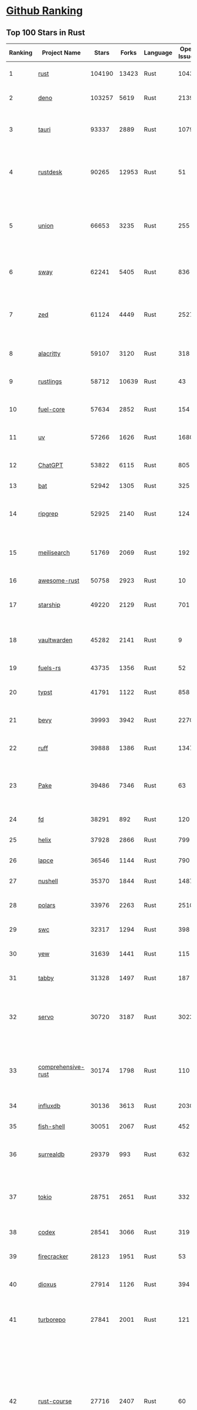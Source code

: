 [Github Ranking](../README.md)
==========

## Top 100 Stars in Rust

| Ranking | Project Name | Stars | Forks | Language | Open Issues | Description | Last Commit |
| ------- | ------------ | ----- | ----- | -------- | ----------- | ----------- | ----------- |
| 1 | [rust](https://github.com/rust-lang/rust) | 104190 | 13423 | Rust | 10430 | Empowering everyone to build reliable and efficient software. | 2025-06-09T18:27:52Z |
| 2 | [deno](https://github.com/denoland/deno) | 103257 | 5619 | Rust | 2139 | A modern runtime for JavaScript and TypeScript. | 2025-06-09T18:59:50Z |
| 3 | [tauri](https://github.com/tauri-apps/tauri) | 93337 | 2889 | Rust | 1079 | Build smaller, faster, and more secure desktop and mobile applications with a web frontend. | 2025-06-07T17:14:00Z |
| 4 | [rustdesk](https://github.com/rustdesk/rustdesk) | 90265 | 12953 | Rust | 51 | An open-source remote desktop application designed for self-hosting, as an alternative to TeamViewer. | 2025-06-07T11:21:42Z |
| 5 | [union](https://github.com/unionlabs/union) | 66653 | 3235 | Rust | 255 | The trust-minimized, zero-knowledge bridging protocol, designed for censorship resistance, extremely high security, and usage in decentralized finance. | 2025-06-09T17:24:32Z |
| 6 | [sway](https://github.com/FuelLabs/sway) | 62241 | 5405 | Rust | 836 | 🌴 Empowering everyone to build reliable and efficient smart contracts. | 2025-06-09T18:19:00Z |
| 7 | [zed](https://github.com/zed-industries/zed) | 61124 | 4449 | Rust | 2527 | Code at the speed of thought – Zed is a high-performance, multiplayer code editor from the creators of Atom and Tree-sitter. | 2025-06-09T18:46:29Z |
| 8 | [alacritty](https://github.com/alacritty/alacritty) | 59107 | 3120 | Rust | 318 | A cross-platform, OpenGL terminal emulator. | 2025-05-31T01:29:24Z |
| 9 | [rustlings](https://github.com/rust-lang/rustlings) | 58712 | 10639 | Rust | 43 | :crab: Small exercises to get you used to reading and writing Rust code! | 2025-06-03T08:32:01Z |
| 10 | [fuel-core](https://github.com/FuelLabs/fuel-core) | 57634 | 2852 | Rust | 154 | Rust full node implementation of the Fuel v2 protocol. | 2025-06-09T08:43:05Z |
| 11 | [uv](https://github.com/astral-sh/uv) | 57266 | 1626 | Rust | 1680 | An extremely fast Python package and project manager, written in Rust. | 2025-06-09T18:29:13Z |
| 12 | [ChatGPT](https://github.com/lencx/ChatGPT) | 53822 | 6115 | Rust | 805 | 🔮 ChatGPT Desktop Application (Mac, Windows and Linux) | 2024-08-29T17:58:11Z |
| 13 | [bat](https://github.com/sharkdp/bat) | 52942 | 1305 | Rust | 325 | A cat(1) clone with wings. | 2025-06-02T16:50:38Z |
| 14 | [ripgrep](https://github.com/BurntSushi/ripgrep) | 52925 | 2140 | Rust | 124 | ripgrep recursively searches directories for a regex pattern while respecting your gitignore | 2025-05-30T12:30:52Z |
| 15 | [meilisearch](https://github.com/meilisearch/meilisearch) | 51769 | 2069 | Rust | 192 | A lightning-fast search engine API bringing AI-powered hybrid search to your sites and applications. | 2025-06-09T13:26:18Z |
| 16 | [awesome-rust](https://github.com/rust-unofficial/awesome-rust) | 50758 | 2923 | Rust | 10 | A curated list of Rust code and resources. | 2025-06-08T14:16:02Z |
| 17 | [starship](https://github.com/starship/starship) | 49220 | 2129 | Rust | 701 | ☄🌌️  The minimal, blazing-fast, and infinitely customizable prompt for any shell! | 2025-06-09T06:53:10Z |
| 18 | [vaultwarden](https://github.com/dani-garcia/vaultwarden) | 45282 | 2141 | Rust | 9 | Unofficial Bitwarden compatible server written in Rust, formerly known as bitwarden_rs | 2025-06-02T19:47:12Z |
| 19 | [fuels-rs](https://github.com/FuelLabs/fuels-rs) | 43735 | 1356 | Rust | 52 | Fuel Network Rust SDK | 2025-06-06T20:58:59Z |
| 20 | [typst](https://github.com/typst/typst) | 41791 | 1122 | Rust | 858 | A new markup-based typesetting system that is powerful and easy to learn. | 2025-06-09T16:39:02Z |
| 21 | [bevy](https://github.com/bevyengine/bevy) | 39993 | 3942 | Rust | 2270 | A refreshingly simple data-driven game engine built in Rust | 2025-06-09T07:15:37Z |
| 22 | [ruff](https://github.com/astral-sh/ruff) | 39888 | 1386 | Rust | 1347 | An extremely fast Python linter and code formatter, written in Rust. | 2025-06-09T19:02:15Z |
| 23 | [Pake](https://github.com/tw93/Pake) | 39486 | 7346 | Rust | 63 | 🤱🏻 Turn any webpage into a desktop app with Rust.  🤱🏻 利用 Rust 轻松构建轻量级多端桌面应用 | 2025-03-25T12:35:16Z |
| 24 | [fd](https://github.com/sharkdp/fd) | 38291 | 892 | Rust | 120 | A simple, fast and user-friendly alternative to 'find' | 2025-06-08T21:08:34Z |
| 25 | [helix](https://github.com/helix-editor/helix) | 37928 | 2866 | Rust | 799 | A post-modern modal text editor. | 2025-06-09T15:32:53Z |
| 26 | [lapce](https://github.com/lapce/lapce) | 36546 | 1144 | Rust | 790 | Lightning-fast and Powerful Code Editor written in Rust | 2025-06-09T00:48:17Z |
| 27 | [nushell](https://github.com/nushell/nushell) | 35370 | 1844 | Rust | 1487 | A new type of shell | 2025-06-09T18:20:34Z |
| 28 | [polars](https://github.com/pola-rs/polars) | 33976 | 2263 | Rust | 2510 | Dataframes powered by a multithreaded, vectorized query engine, written in Rust | 2025-06-09T18:46:46Z |
| 29 | [swc](https://github.com/swc-project/swc) | 32317 | 1294 | Rust | 398 | Rust-based platform for the Web | 2025-06-09T18:45:33Z |
| 30 | [yew](https://github.com/yewstack/yew) | 31639 | 1441 | Rust | 115 | Rust / Wasm framework for creating reliable and efficient web applications | 2025-06-01T03:26:00Z |
| 31 | [tabby](https://github.com/TabbyML/tabby) | 31328 | 1497 | Rust | 187 | Self-hosted AI coding assistant | 2025-06-05T20:03:20Z |
| 32 | [servo](https://github.com/servo/servo) | 30720 | 3187 | Rust | 3023 | Servo aims to empower developers with a lightweight, high-performance alternative for embedding web technologies in applications. | 2025-06-09T18:50:49Z |
| 33 | [comprehensive-rust](https://github.com/google/comprehensive-rust) | 30174 | 1798 | Rust | 110 | This is the Rust course used by the Android team at Google. It provides you the material to quickly teach Rust. | 2025-06-03T15:58:44Z |
| 34 | [influxdb](https://github.com/influxdata/influxdb) | 30136 | 3613 | Rust | 2030 | Scalable datastore for metrics, events, and real-time analytics | 2025-06-09T18:43:29Z |
| 35 | [fish-shell](https://github.com/fish-shell/fish-shell) | 30051 | 2067 | Rust | 452 | The user-friendly command line shell. | 2025-06-09T08:30:57Z |
| 36 | [surrealdb](https://github.com/surrealdb/surrealdb) | 29379 | 993 | Rust | 632 | A scalable, distributed, collaborative, document-graph database, for the realtime web | 2025-06-09T12:03:56Z |
| 37 | [tokio](https://github.com/tokio-rs/tokio) | 28751 | 2651 | Rust | 332 | A runtime for writing reliable asynchronous applications with Rust. Provides I/O, networking, scheduling, timers, ... | 2025-06-09T07:32:59Z |
| 38 | [codex](https://github.com/openai/codex) | 28541 | 3066 | Rust | 319 | Lightweight coding agent that runs in your terminal | 2025-06-09T15:58:09Z |
| 39 | [firecracker](https://github.com/firecracker-microvm/firecracker) | 28123 | 1951 | Rust | 53 | Secure and fast microVMs for serverless computing. | 2025-06-09T16:44:54Z |
| 40 | [dioxus](https://github.com/DioxusLabs/dioxus) | 27914 | 1126 | Rust | 394 | Fullstack app framework for web, desktop, mobile, and more. | 2025-06-09T18:08:28Z |
| 41 | [turborepo](https://github.com/vercel/turborepo) | 27841 | 2001 | Rust | 121 | Build system optimized for JavaScript and TypeScript, written in Rust | 2025-06-09T18:02:39Z |
| 42 | [rust-course](https://github.com/sunface/rust-course) | 27716 | 2407 | Rust | 60 | “连续八年成为全世界最受喜爱的语言，无 GC 也无需手动内存管理、极高的性能和安全性、过程/OO/函数式编程、优秀的包管理、JS 未来基石" — 工作之余的第二语言来试试 Rust 吧。本书拥有全面且深入的讲解、生动贴切的示例、德芙般丝滑的内容，这可能是目前最用心的 Rust 中文学习教程 / Book  | 2025-05-27T03:47:44Z |
| 43 | [linera-protocol](https://github.com/linera-io/linera-protocol) | 27357 | 1780 | Rust | 461 | Main repository for the Linera protocol | 2025-06-09T18:01:05Z |
| 44 | [zoxide](https://github.com/ajeetdsouza/zoxide) | 27014 | 637 | Rust | 99 | A smarter cd command. Supports all major shells. | 2025-05-30T23:23:54Z |
| 45 | [iced](https://github.com/iced-rs/iced) | 26755 | 1316 | Rust | 314 | A cross-platform GUI library for Rust, inspired by Elm | 2025-06-07T02:50:59Z |
| 46 | [delta](https://github.com/dandavison/delta) | 26388 | 418 | Rust | 267 | A syntax-highlighting pager for git, diff, grep, and blame output | 2025-05-02T15:41:04Z |
| 47 | [just](https://github.com/casey/just) | 25829 | 549 | Rust | 297 | 🤖 Just a command runner | 2025-06-09T10:09:56Z |
| 48 | [yazi](https://github.com/sxyazi/yazi) | 25659 | 549 | Rust | 40 | 💥 Blazing fast terminal file manager written in Rust, based on async I/O. | 2025-06-09T09:09:34Z |
| 49 | [hyperfine](https://github.com/sharkdp/hyperfine) | 25286 | 402 | Rust | 40 | A command-line benchmarking tool | 2025-05-01T02:03:20Z |
| 50 | [Rocket](https://github.com/rwf2/Rocket) | 25187 | 1598 | Rust | 49 | A web framework for Rust. | 2025-05-04T10:05:41Z |
| 51 | [egui](https://github.com/emilk/egui) | 25065 | 1755 | Rust | 787 | egui: an easy-to-use immediate mode GUI in Rust that runs on both web and native | 2025-06-08T00:19:20Z |
| 52 | [zellij](https://github.com/zellij-org/zellij) | 24492 | 750 | Rust | 1130 | A terminal workspace with batteries included | 2025-06-06T19:37:10Z |
| 53 | [pingora](https://github.com/cloudflare/pingora) | 24350 | 1402 | Rust | 137 | A library for building fast, reliable and evolvable network services. | 2025-05-30T19:11:10Z |
| 54 | [sniffnet](https://github.com/GyulyVGC/sniffnet) | 24349 | 760 | Rust | 34 | Comfortably monitor your Internet traffic 🕵️‍♂️ | 2025-06-07T19:58:05Z |
| 55 | [atuin](https://github.com/atuinsh/atuin) | 24207 | 656 | Rust | 328 | ✨ Magical shell history | 2025-06-05T12:28:41Z |
| 56 | [Rust](https://github.com/TheAlgorithms/Rust) | 24080 | 2395 | Rust | 2 |  All Algorithms implemented in Rust  | 2025-06-05T09:25:27Z |
| 57 | [qdrant](https://github.com/qdrant/qdrant) | 24044 | 1650 | Rust | 329 | Qdrant - High-performance, massive-scale Vector Database and Vector Search Engine for the next generation of AI. Also available in the cloud https://cloud.qdrant.io/ | 2025-06-09T18:54:16Z |
| 58 | [exa](https://github.com/ogham/exa) | 23963 | 662 | Rust | 199 | A modern replacement for ‘ls’. | 2024-09-24T15:18:09Z |
| 59 | [czkawka](https://github.com/qarmin/czkawka) | 23925 | 749 | Rust | 465 | Multi functional app to find duplicates, empty folders, similar images etc. | 2025-05-10T10:51:17Z |
| 60 | [tools](https://github.com/rome/tools) | 23630 | 658 | Rust | 86 | Unified developer tools for JavaScript, TypeScript, and the web | 2023-09-04T08:42:49Z |
| 61 | [actix-web](https://github.com/actix/actix-web) | 23047 | 1744 | Rust | 185 | Actix Web is a powerful, pragmatic, and extremely fast web framework for Rust. | 2025-06-09T01:00:00Z |
| 62 | [difftastic](https://github.com/Wilfred/difftastic) | 22364 | 379 | Rust | 206 | a structural diff that understands syntax 🟥🟩 | 2025-06-08T09:04:42Z |
| 63 | [axum](https://github.com/tokio-rs/axum) | 21866 | 1187 | Rust | 49 | Ergonomic and modular web framework built with Tokio, Tower, and Hyper | 2025-06-08T09:35:54Z |
| 64 | [anki](https://github.com/ankitects/anki) | 21859 | 2359 | Rust | 203 | Anki's shared backend and web components, and the Qt frontend | 2025-06-08T08:36:32Z |
| 65 | [fnm](https://github.com/Schniz/fnm) | 21104 | 551 | Rust | 276 | 🚀 Fast and simple Node.js version manager, built in Rust | 2025-06-09T07:59:28Z |
| 66 | [tree-sitter](https://github.com/tree-sitter/tree-sitter) | 20914 | 1859 | Rust | 162 | An incremental parsing system for programming tools | 2025-06-08T17:03:53Z |
| 67 | [sonic](https://github.com/valeriansaliou/sonic) | 20771 | 601 | Rust | 64 | 🦔 Fast, lightweight & schema-less search backend. An alternative to Elasticsearch that runs on a few MBs of RAM. | 2025-01-06T21:19:17Z |
| 68 | [coreutils](https://github.com/uutils/coreutils) | 20716 | 1492 | Rust | 358 | Cross-platform Rust rewrite of the GNU coreutils | 2025-06-09T18:53:54Z |
| 69 | [wezterm](https://github.com/wezterm/wezterm) | 20639 | 929 | Rust | 1198 | A GPU-accelerated cross-platform terminal emulator and multiplexer written by @wez and implemented in Rust | 2025-06-04T13:02:20Z |
| 70 | [chroma](https://github.com/chroma-core/chroma) | 20371 | 1639 | Rust | 304 | the AI-native open-source embedding database | 2025-06-09T18:36:40Z |
| 71 | [hyperswitch](https://github.com/juspay/hyperswitch) | 20229 | 3243 | Rust | 640 | An open source payments switch written in Rust to make payments fast, reliable and affordable | 2025-06-09T19:02:45Z |
| 72 | [RustPython](https://github.com/RustPython/RustPython) | 20136 | 1319 | Rust | 319 | A Python Interpreter written in Rust | 2025-06-09T09:16:54Z |
| 73 | [xi-editor](https://github.com/xi-editor/xi-editor) | 19819 | 702 | Rust | 135 | A modern editor with a backend written in Rust. | 2024-03-19T00:11:37Z |
| 74 | [wasmer](https://github.com/wasmerio/wasmer) | 19789 | 888 | Rust | 241 | 🚀 Fast, secure, lightweight containers based on WebAssembly | 2025-06-09T11:08:17Z |
| 75 | [mdBook](https://github.com/rust-lang/mdBook) | 19784 | 1738 | Rust | 525 | Create book from markdown files. Like Gitbook but implemented in Rust | 2025-06-09T15:29:09Z |
| 76 | [gitui](https://github.com/gitui-org/gitui) | 19709 | 620 | Rust | 186 | Blazing 💥 fast terminal-ui for git written in rust 🦀 | 2025-06-09T03:20:21Z |
| 77 | [vector](https://github.com/vectordotdev/vector) | 19672 | 1760 | Rust | 1936 | A high-performance observability data pipeline. | 2025-06-09T19:02:46Z |
| 78 | [gleam](https://github.com/gleam-lang/gleam) | 19382 | 824 | Rust | 160 | ⭐️ A friendly language for building type-safe, scalable systems! | 2025-06-09T14:37:24Z |
| 79 | [slint](https://github.com/slint-ui/slint) | 19349 | 682 | Rust | 708 | Slint is an open-source declarative GUI toolkit to build native user interfaces for Rust, C++, JavaScript, or Python apps. | 2025-06-09T15:47:50Z |
| 80 | [biome](https://github.com/biomejs/biome) | 19229 | 597 | Rust | 184 | A toolchain for web projects, aimed to provide functionalities to maintain them. Biome offers formatter and linter, usable via CLI and LSP. | 2025-06-09T18:13:57Z |
| 81 | [Bend](https://github.com/HigherOrderCO/Bend) | 18782 | 462 | Rust | 93 | A massively parallel, high-level programming language | 2025-06-03T17:36:56Z |
| 82 | [relay](https://github.com/facebook/relay) | 18636 | 1856 | Rust | 589 | Relay is a JavaScript framework for building data-driven React applications. | 2025-06-04T22:23:08Z |
| 83 | [cube](https://github.com/cube-js/cube) | 18597 | 1841 | Rust | 632 | 📊 Cube’s universal semantic layer platform is the next evolution of OLAP technology for AI, BI, spreadsheets, and embedded analytics | 2025-06-09T18:50:23Z |
| 84 | [leptos](https://github.com/leptos-rs/leptos) | 18544 | 768 | Rust | 89 | Build fast web applications with Rust. | 2025-06-09T13:56:02Z |
| 85 | [neon](https://github.com/neondatabase/neon) | 18541 | 679 | Rust | 629 | Neon: Serverless Postgres. We separated storage and compute to offer autoscaling, code-like database branching, and scale to zero. | 2025-06-09T18:24:28Z |
| 86 | [spotify-tui](https://github.com/Rigellute/spotify-tui) | 18219 | 542 | Rust | 272 | Spotify for the terminal written in Rust 🚀 | 2024-04-04T15:03:12Z |
| 87 | [candle](https://github.com/huggingface/candle) | 17372 | 1117 | Rust | 423 | Minimalist ML framework for Rust | 2025-06-07T14:02:58Z |
| 88 | [universal-android-debloater](https://github.com/0x192/universal-android-debloater) | 17077 | 887 | Rust | 458 | Cross-platform GUI written in Rust using ADB to debloat non-rooted android devices. Improve your privacy, the security and battery life of your device. | 2024-08-02T16:16:12Z |
| 89 | [ruffle](https://github.com/ruffle-rs/ruffle) | 16747 | 886 | Rust | 5698 | A Flash Player emulator written in Rust | 2025-06-08T21:06:40Z |
| 90 | [SpacetimeDB](https://github.com/clockworklabs/SpacetimeDB) | 16701 | 568 | Rust | 377 | Multiplayer at the speed of light | 2025-06-09T17:47:39Z |
| 91 | [diem](https://github.com/diem/diem) | 16697 | 2581 | Rust | 357 | Diem’s mission is to build a trusted and innovative financial network that empowers people and businesses around the world. | 2025-05-13T05:57:59Z |
| 92 | [RustScan](https://github.com/bee-san/RustScan) | 16622 | 1126 | Rust | 26 | 🤖 The Modern Port Scanner 🤖 | 2025-06-09T09:44:21Z |
| 93 | [wasmtime](https://github.com/bytecodealliance/wasmtime) | 16483 | 1435 | Rust | 721 | A lightweight WebAssembly runtime that is fast, secure, and standards-compliant | 2025-06-09T18:35:47Z |
| 94 | [pyxel](https://github.com/kitao/pyxel) | 16377 | 886 | Rust | 11 | A retro game engine for Python | 2025-06-07T15:41:47Z |
| 95 | [book](https://github.com/rust-lang/book) | 16223 | 3656 | Rust | 168 | The Rust Programming Language | 2025-06-03T21:08:13Z |
| 96 | [mise](https://github.com/jdx/mise) | 15955 | 526 | Rust | 25 | dev tools, env vars, task runner | 2025-06-09T17:40:50Z |
| 97 | [jj](https://github.com/jj-vcs/jj) | 15902 | 536 | Rust | 485 | A Git-compatible VCS that is both simple and powerful | 2025-06-09T18:35:17Z |
| 98 | [tikv](https://github.com/tikv/tikv) | 15881 | 2189 | Rust | 1220 | Distributed transactional key-value database, originally created to complement TiDB | 2025-06-09T14:49:46Z |
| 99 | [navi](https://github.com/denisidoro/navi) | 15838 | 530 | Rust | 90 | An interactive cheatsheet tool for the command-line | 2025-06-01T19:23:05Z |
| 100 | [eza](https://github.com/eza-community/eza) | 15751 | 297 | Rust | 201 | A modern alternative to ls | 2025-05-30T15:54:18Z |


